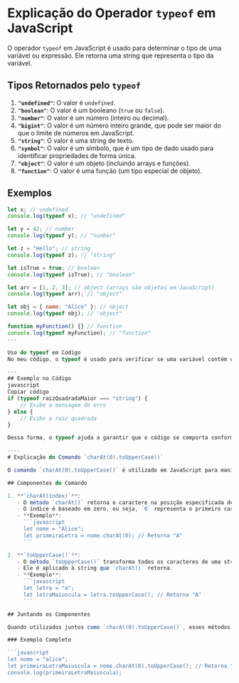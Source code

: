 # Explicação do Operador `typeof` em JavaScript

O operador `typeof` em JavaScript é usado para determinar o tipo de uma variável ou expressão. Ele retorna uma string que representa o tipo da variável.

## Tipos Retornados pelo `typeof`

1. **`"undefined"`**: O valor é `undefined`.
2. **`"boolean"`**: O valor é um booleano (`true` ou `false`).
3. **`"number"`**: O valor é um número (inteiro ou decimal).
4. **`"bigint"`**: O valor é um número inteiro grande, que pode ser maior do que o limite de números em JavaScript.
5. **`"string"`**: O valor é uma string de texto.
6. **`"symbol"`**: O valor é um símbolo, que é um tipo de dado usado para identificar propriedades de forma única.
7. **`"object"`**: O valor é um objeto (incluindo arrays e funções).
8. **`"function"`**: O valor é uma função (um tipo especial de objeto).

## Exemplos

```javascript
let x; // undefined
console.log(typeof x); // "undefined"

let y = 42; // number
console.log(typeof y); // "number"

let z = "Hello"; // string
console.log(typeof z); // "string"

let isTrue = true; // boolean
console.log(typeof isTrue); // "boolean"

let arr = [1, 2, 3]; // object (arrays são objetos em JavaScript)
console.log(typeof arr); // "object"

let obj = { name: "Alice" }; // object
console.log(typeof obj); // "object"

function myFunction() {} // function
console.log(typeof myFunction); // "function"
--- 

Uso do typeof em Código
No meu código, o typeof é usado para verificar se uma variável contém uma string ou um número. Isso permite que o programa decida como proceder, exibindo a mensagem apropriada ao usuário.

--- 
## Exemplo no Código
javascript
Copiar código
if (typeof raizQuadradaMaior === "string") {
    // Exibe a mensagem de erro
} else {
    // Exibe a raiz quadrada
}

Dessa forma, o typeof ajuda a garantir que o código se comporta conforme esperado, dependendo do tipo de dado que está lidando.

----
# Explicação do Comando `charAt(0).toUpperCase()`

O comando `charAt(0).toUpperCase()` é utilizado em JavaScript para manipular strings. Ele é frequentemente empregado para extrair e formatar a primeira letra de uma string.

## Componentes do Comando

1. **`charAt(index)`**:
   - O método `charAt()` retorna o caractere na posição especificada de uma string.
   - O índice é baseado em zero, ou seja, `0` representa o primeiro caractere.
   - **Exemplo**:
     ```javascript
     let nome = "Alice";
     let primeiraLetra = nome.charAt(0); // Retorna "A"
     ```

2. **`toUpperCase()`**:
   - O método `toUpperCase()` transforma todos os caracteres de uma string em letras maiúsculas.
   - Ele é aplicado à string que `charAt()` retorna.
   - **Exemplo**:
     ```javascript
     let letra = "a";
     let letraMaiuscula = letra.toUpperCase(); // Retorna "A"
     ```

## Juntando os Componentes

Quando utilizados juntos como `charAt(0).toUpperCase()`, esses métodos permitem que você extraia a primeira letra de uma string e a converta para maiúscula, independentemente de como o usuário a digitou.

### Exemplo Completo

```javascript
let nome = "alice";
let primeiraLetraMaiuscula = nome.charAt(0).toUpperCase(); // Retorna "A"
console.log(primeiraLetraMaiuscula);
